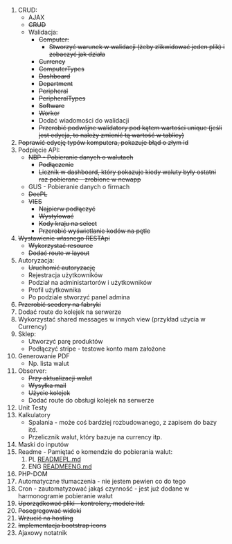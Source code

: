 1. CRUD:
    - AJAX
    - ~~CRUD~~
    - Walidacja:
        - ~~Computer:~~
            - ~~Stworzyć warunek w walidacji (żeby zlikwidować jeden plik) i zobaczyć jak działa~~
        - ~~Currency~~
        - ~~ComputerTypes~~
        - ~~Dashboard~~
        - ~~Department~~
        - ~~Peripheral~~
        - ~~PeripheralTypes~~
        - ~~Software~~
        - ~~Worker~~
        - Dodać wiadomości do walidacji
        - ~~Przerobić podwójne walidatory pod kątem wartości unique (jeśli jest edycja, to należy zmienić tą wartość w tablicy)~~
1. ~~Poprawić edycję typów komputera, pokazuje błąd o złym id~~
1. Podpięcie API:
    - ~~NBP - Pobieranie danych o walutach~~
        - ~~Podłączenie~~
        - ~~Licznik w dashboard, który pokazuje kiedy waluty były ostatni raz pobierane - zrobione w newapp~~
    - GUS - Pobieranie danych o firmach
    - ~~DeePL~~
    - ~~VIES~~
        - ~~Najpierw podłączyć~~
        - ~~Wystylować~~
        - ~~Kody kraju na select~~
        - ~~Przerobić wyświetlanie kodów na pętle~~
1. ~~Wystawienie własnego RESTApi~~
    - ~~Wykorzystać resource~~
    - ~~Dodać route w layout~~
1. Autoryzacja:
    - ~~Uruchomić autoryzację~~
    - Rejestracja użytkowników
    - Podział na administartorów i użytkowników
    - Profil użytkownika
    - Po podziale stworzyć panel admina
1. ~~Przerobić seedery na fabryki~~
1. Dodać route do kolejek na serwerze
1. Wykorzystać shared messages w innych view (przykład użycia w Currency)
1. Sklep:
    - Utworzyć parę produktów
    - Podłączyć stripe - testowe konto mam założone
1. Generowanie PDF
    - Np. lista walut
1. Observer:
    - ~~Przy aktualizacji walut~~
    - ~~Wysyłka mail~~
    - ~~Użycie kolejek~~
    - Dodać route do obsługi kolejek na serwerze
1. Unit Testy
1. Kalkulatory
    - Spalania - może coś bardziej rozbudowanego, z zapisem do bazy itd.
    - Przelicznik walut, który bazuje na currency itp.
1. Maski do inputów
1. Readme - Pamiętać o komendzie do pobierania walut:
    1. PL [READMEPL.md](./READMEPL.md)
    1. ENG [READMEENG.md](./READMEENG.md)
1. PHP-DOM
1. Automatyczne tłumaczenia - nie jestem pewien co do tego
1. Cron - zautomatyzować jakąś czynność - jest już dodane w harmonogramie pobieranie walut
1. ~~Uporządkować pliki - kontrolery, modele itd.~~
1. ~~Posegregować widoki~~
1. ~~Wrzucić na hosting~~
1. ~~Implementacja bootstrap icons~~
1. Ajaxowy notatnik

